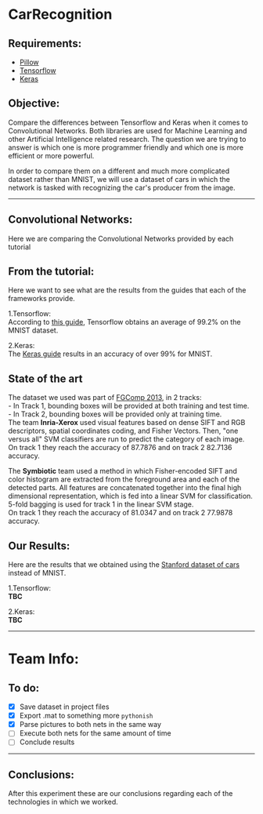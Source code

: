 # CarRecognition      


## Requirements:
  - [Pillow][pillow_link]
  - [Tensorflow][tensorflow_link]
  - [Keras][keras_link]


## Objective:
Compare the differences between Tensorflow and Keras when it comes to Convolutional Networks. Both libraries are used for Machine Learning and other Artificial Intelligence related research.
The question we are trying to answer is which one is more programmer friendly and which one is more efficient or more powerful.

In order to compare them on a different and much more complicated dataset rather than MNIST, we will use a dataset of cars in which the network is tasked with recognizing the car's producer from the image.

***

## Convolutional Networks:
  Here we are comparing the Convolutional Networks provided by each tutorial    

## From the tutorial:  

  Here we want to see what are the results from the guides that each of the frameworks provide.  

1.Tensorflow:  
  According to [this guide][tf_guide], Tensorflow obtains an average of 99.2% on the MNIST dataset.  

2.Keras:  
  The [Keras guide][k_guide] results in an accuracy of over 99% for MNIST.   

## State of the art  
  The dataset we used was part of [FGComp 2013][FGCComp2013], in 2 tracks:  
      - In Track 1, bounding boxes will be provided at both training and test time.  
      - In Track 2, bounding boxes will be provided only at training time.  
   The team **Inria-Xerox** used visual features based on dense SIFT and RGB descriptors, spatial coordinates coding, and Fisher Vectors. Then, "one versus all" SVM classifiers are run to predict the category of each image.  
   On track 1 they reach the accuracy of 87.7876 and on track 2 82.7136 accuracy.  
     
   The **Symbiotic** team used a method in which Fisher-encoded SIFT and color histogram are extracted from the foreground area and each of the detected parts. All features are concatenated together into the final high dimensional representation, which is fed into a linear SVM for classification. 5-fold bagging is used for track 1 in the linear SVM stage.  
   On track 1 they reach the accuracy of 81.0347 and on track 2 77.9878 accuracy.  
   
  
## Our Results:  
Here are the results that we obtained using the [Stanford dataset of cars][cars_data] instead of MNIST.


1.Tensorflow:  
  **TBC**

2.Keras:  
  **TBC**


---
# Team Info:
## To do:
- [x] Save dataset in project files
- [x] Export .mat to something more `pythonish`
- [x] Parse pictures to both nets in the same way
- [ ] Execute both nets for the same amount of time
- [ ] Conclude results

---


## Conclusions:  
After this experiment these are our conclusions regarding each of the technologies in which we worked.  

  [tensorflow_link]:https://www.tensorflow.org/
  [keras_link]: https://keras.io/
  [pillow_link]: http://pillow.readthedocs.io/en/4.3.x/
  [tf_guide]: https://www.tensorflow.org/get_started/mnist/pros
  [k_guide]: https://elitedatascience.com/keras-tutorial-deep-learning-in-python
  [cars_data]: http://ai.stanford.edu/~jkrause/cars/car_dataset.html
  [FGCComp2013]:https://sites.google.com/site/fgcomp2013/
